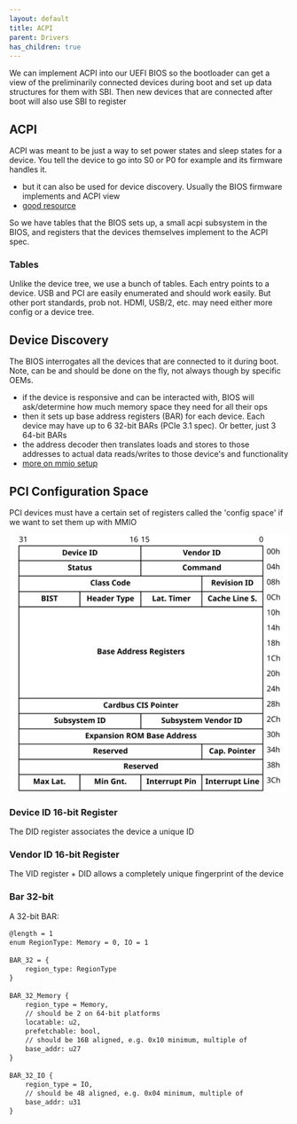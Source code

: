 ```yaml
---
layout: default
title: ACPI
parent: Drivers
has_children: true
---
```


We can implement ACPI into our UEFI BIOS so the bootloader can get a view of the preliminarily connected devices during boot and set up data structures for them with SBI. Then new devices that are connected after boot will also use SBI to register

## ACPI

ACPI was meant to be just a way to set power states and sleep states for a device. You tell the device to go into S0 or P0 for example and its firmware handles it.

- but it can also be used for device discovery. Usually the BIOS firmware implements and ACPI view
- [good resource](https://www.usenix.org/legacy/publications/library/proceedings/usenix02/tech/freenix/full_papers/watanabe/watanabe_html/node4.html)

So we have tables that the BIOS sets up, a small acpi subsystem in the BIOS, and registers that the devices themselves implement to the ACPI spec.

### Tables

Unlike the device tree, we use a bunch of tables. Each entry points to a device. USB and PCI are easily enumerated and should work easily. But other port standards, prob not. HDMI, USB/2, etc. may need either more config or a device tree.

## Device Discovery

The BIOS interrogates all the devices that are connected to it during boot. Note, can be and should be done on the fly, not always though by specific OEMs.

- if the device is responsive and can be interacted with, BIOS will ask/determine how much memory space they need for all their ops
- then it sets up base address registers (BAR) for each device. Each device may have up to 6 32-bit BARs (PCIe 3.1 spec). Or better, just 3 64-bit BARs
- the address decoder then translates loads and stores to those addresses to actual data reads/writes to those device's and functionality
- [more on mmio setup](https://superuser.com/questions/595672/how-is-memory-mapped-to-certain-hardware-how-is-mmio-accomplished-exactly)

## PCI Configuration Space

PCI devices must have a certain set of registers called the 'config space' if we want to set them up with MMIO

![](/assets/img/pcie/Pci-config-space.svg)

### Device ID 16-bit Register

The DID register associates the device a unique ID

### Vendor ID 16-bit Register

The VID register + DID allows a completely unique fingerprint of the device

### Bar 32-bit

A 32-bit BAR:

```
@length = 1
enum RegionType: Memory = 0, IO = 1

BAR_32 = {
    region_type: RegionType
}

BAR_32_Memory {
    region_type = Memory,
    // should be 2 on 64-bit platforms
    locatable: u2,
    prefetchable: bool,
    // should be 16B aligned, e.g. 0x10 minimum, multiple of
    base_addr: u27
}

BAR_32_IO {
    region_type = IO,
    // should be 4B aligned, e.g. 0x04 minimum, multiple of
    base_addr: u31
}
```

